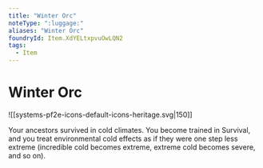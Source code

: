 ```yaml
---
title: "Winter Orc"
noteType: ":luggage:"
aliases: "Winter Orc"
foundryId: Item.XdYELtxpvuOwLQN2
tags:
  - Item
---
```


# Winter Orc
![[systems-pf2e-icons-default-icons-heritage.svg|150]]

Your ancestors survived in cold climates. You become trained in Survival, and you treat environmental cold effects as if they were one step less extreme (incredible cold becomes extreme, extreme cold becomes severe, and so on).
